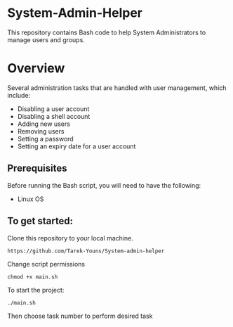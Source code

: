 # System-Admin-Helper
This repository contains Bash code to help System Administrators to manage users and groups.

# Overview
Several administration tasks that are handled with user management, which include:
* Disabling a user account
* Disabling a shell account
* Adding new users
* Removing users
* Setting a password
* Setting an expiry date for a user account
  
## Prerequisites
Before running the Bash script, you will need to have the following:
* Linux OS

## To get started:
Clone this repository to your local machine.
```
https://github.com/Tarek-Youns/System-admin-helper
```
Change script permissions
```
chmod +x main.sh
```
To start the project:
```
./main.sh
``` 
Then choose task number to perform desired task
